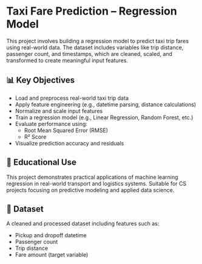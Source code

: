 # Taxi Fare Prediction – Regression Model

This project involves building a regression model to predict taxi trip fares using real-world data. The dataset includes variables like trip distance, passenger count, and timestamps, which are cleaned, scaled, and transformed to create meaningful input features.

## 📊 Key Objectives

- Load and preprocess real-world taxi trip data
- Apply feature engineering (e.g., datetime parsing, distance calculations)
- Normalize and scale input features
- Train a regression model (e.g., Linear Regression, Random Forest, etc.)
- Evaluate performance using:
  - Root Mean Squared Error (RMSE)
  - R² Score
- Visualize prediction accuracy and residuals

## 🧪 Educational Use

This project demonstrates practical applications of machine learning regression in real-world transport and logistics systems. Suitable for CS projects focusing on predictive modeling and applied data science.

## 📁 Dataset

A cleaned and processed dataset including features such as:
- Pickup and dropoff datetime
- Passenger count
- Trip distance
- Fare amount (target variable)
